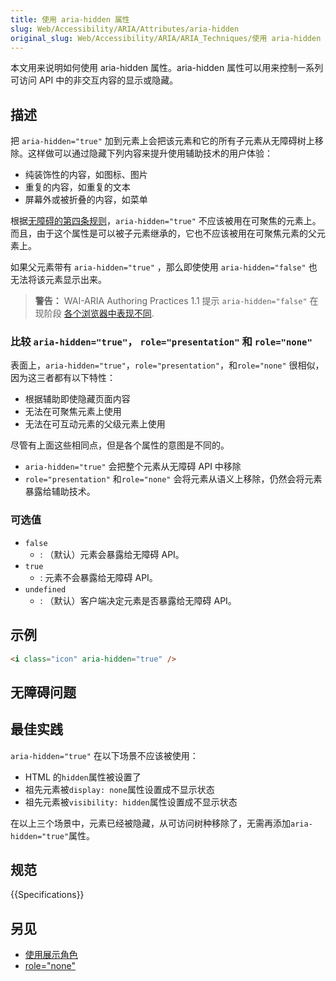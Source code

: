 ```yaml
---
title: 使用 aria-hidden 属性
slug: Web/Accessibility/ARIA/Attributes/aria-hidden
original_slug: Web/Accessibility/ARIA/ARIA_Techniques/使用 aria-hidden 属性
---
```


本文用来说明如何使用 aria-hidden 属性。aria-hidden 属性可以用来控制一系列可访问 API 中的非交互内容的显示或隐藏。

## 描述

把 `aria-hidden="true"` 加到元素上会把该元素和它的所有子元素从无障碍树上移除。这样做可以通过隐藏下列内容来提升使用辅助技术的用户体验：

- 纯装饰性的内容，如图标、图片
- 重复的内容，如重复的文本
- 屏幕外或被折叠的内容，如菜单

根据[无障碍的第四条规则](https://www.w3.org/TR/using-aria/#fourth)，`aria-hidden="true"` 不应该被用在可聚焦的元素上。而且，由于这个属性是可以被子元素继承的，它也不应该被用在可聚焦元素的父元素上。

如果父元素带有 `aria-hidden="true"` ，那么即使使用 `aria-hidden="false"` 也无法将该元素显示出来。

> **警告：** WAI-ARIA Authoring Practices 1.1 提示 `aria-hidden="false"` 在现阶段 [各个浏览器中表现不同](https://www.w3.org/TR/wai-aria-1.1/#aria-hidden).

### 比较 `aria-hidden="true"`， `role="presentation"` 和 `role="none"`

表面上，`aria-hidden="true"`，`role="presentation"`，和`role="none"` 很相似，因为这三者都有以下特性：

- 根据辅助即使隐藏页面内容
- 无法在可聚焦元素上使用
- 无法在可互动元素的父级元素上使用

尽管有上面这些相同点，但是各个属性的意图是不同的。

- `aria-hidden="true"` 会把整个元素从无障碍 API 中移除
- `role="presentation"` 和`role="none"` 会将元素从语义上移除，仍然会将元素暴露给辅助技术。

### 可选值

- `false`
  - : （默认）元素会暴露给无障碍 API。
- `true`
  - : 元素不会暴露给无障碍 API。
- `undefined`
  - : （默认）客户端决定元素是否暴露给无障碍 API。

## 示例

```html
<i class="icon" aria-hidden="true" />
```

## 无障碍问题

## 最佳实践

`aria-hidden="true"` 在以下场景不应该被使用：

- HTML 的`hidden`属性被设置了
- 祖先元素被`display: none`属性设置成不显示状态
- 祖先元素被`visibility: hidden`属性设置成不显示状态

在以上三个场景中，元素已经被隐藏，从可访问树种移除了，无需再添加`aria-hidden="true"`属性。

## 规范

{{Specifications}}

## 另见

- [使用展示角色](/zh-CN/docs/Web/Accessibility/ARIA/ARIA_Techniques/Using_the_presentation_role)
- [role="none"](/zh-CN/docs/Web/Accessibility/ARIA/ARIA_Techniques/Using_the_none_role)
